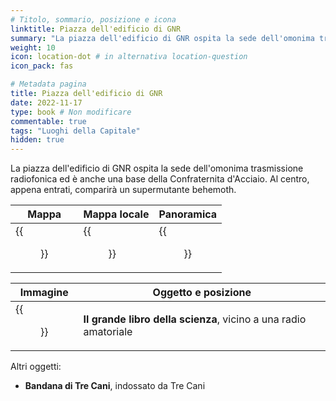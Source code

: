 ```yaml
---
# Titolo, sommario, posizione e icona
linktitle: Piazza dell'edificio di GNR
summary: "La piazza dell'edificio di GNR ospita la sede dell'omonima trasmissione radiofonica ed è anche una base della Confraternita d'Acciaio. Al centro, appena entrati, comparirà un supermutante behemoth."
weight: 10
icon: location-dot # in alternativa location-question
icon_pack: fas

# Metadata pagina
title: Piazza dell'edificio di GNR
date: 2022-11-17
type: book # Non modificare
commentable: true
tags: "Luoghi della Capitale"
hidden: true
---
```




La piazza dell'edificio di GNR ospita la sede dell'omonima trasmissione radiofonica ed è anche una base della Confraternita d'Acciaio. Al centro, appena entrati, comparirà un supermutante behemoth.

| Mappa                            | Mappa locale                   | Panoramica                   |
| -------------------------------- | ------------------------------ | ---------------------------- |
| {{<figure src="GNR_Building_Plaza_loc.webp">}} | {{<figure src="GNR_building_loc_map.webp">}} | {{<figure src="GNR_Building_Plaza.webp">}} |

| Immagine                                   | Oggetto e posizione                                              |
| ------------------------------------------ | ---------------------------------------------------------------- |
| {{<figure src="BB_of_Science_GNR_building_plaza.webp">}} | **Il grande libro della scienza**, vicino a una radio amatoriale |


Altri oggetti:
- **Bandana di Tre Cani**, indossato da Tre Cani